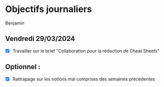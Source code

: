 # Objectifs journaliers

Benjamin

## Vendredi 29/03/2024

- [x] Travailler sur le brief "Collaboration pour la rédaction de Cheat Sheets"

## Optionnel :

- [x] Rattrapage sur les notions mal comprises des semaines précédentes
